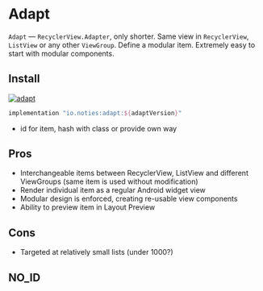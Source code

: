 # Adapt

`Adapt` &mdash; `RecyclerView.Adapter`, only shorter. Same view in `RecyclerView`, `ListView` or any other `ViewGroup`.
Define a modular item. Extremely easy to start with modular components.

## Install

[![adapt](https://img.shields.io/maven-central/v/io.noties/adapt.svg?label=adapt)](http://search.maven.org/#search|ga|1|g%3A%22io.noties%22%20AND%20a%3A%22adapt%22)

```gradle
implementation "io.noties:adapt:${adaptVersion}"
```

* id for item, hash with class or provide own way


## Pros
* Interchangeable items between RecyclerView, ListView and different ViewGroups (same item is used without modification)
* Render individual item as a regular Android widget view
* Modular design is enforced, creating re-usable view components
* Ability to preview item in Layout Preview

## Cons
* Targeted at relatively small lists (under 1000?)

## NO_ID
